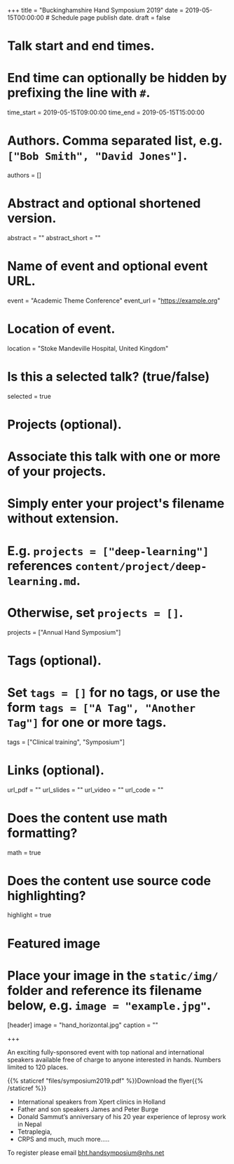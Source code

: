 +++
title = "Buckinghamshire Hand Symposium 2019"
date = 2019-05-15T00:00:00  # Schedule page publish date.
draft = false

# Talk start and end times.
#   End time can optionally be hidden by prefixing the line with `#`.
time_start = 2019-05-15T09:00:00
time_end = 2019-05-15T15:00:00

# Authors. Comma separated list, e.g. `["Bob Smith", "David Jones"]`.
authors = []

# Abstract and optional shortened version.
abstract = ""
abstract_short = ""

# Name of event and optional event URL.
event = "Academic Theme Conference"
event_url = "https://example.org"

# Location of event.
location = "Stoke Mandeville Hospital, United Kingdom"

# Is this a selected talk? (true/false)
selected = true

# Projects (optional).
#   Associate this talk with one or more of your projects.
#   Simply enter your project's filename without extension.
#   E.g. `projects = ["deep-learning"]` references `content/project/deep-learning.md`.
#   Otherwise, set `projects = []`.
projects = ["Annual Hand Symposium"]

# Tags (optional).
#   Set `tags = []` for no tags, or use the form `tags = ["A Tag", "Another Tag"]` for one or more tags.
tags = ["Clinical training", "Symposium"]

# Links (optional).
url_pdf = ""
url_slides = ""
url_video = ""
url_code = ""

# Does the content use math formatting?
math = true

# Does the content use source code highlighting?
highlight = true

# Featured image
# Place your image in the `static/img/` folder and reference its filename below, e.g. `image = "example.jpg"`.
[header]
image = "hand_horizontal.jpg"
caption = ""

+++

An exciting fully-sponsored event with top national and international speakers available free of charge to anyone interested in hands. Numbers limited to 120 places.

{{% staticref "files/symposium2019.pdf" %}}Download the flyer{{% /staticref %}}

* International speakers from Xpert clinics in Holland
* Father and son speakers James and Peter Burge
* Donald Sammut’s anniversary of his 20 year experience of
leprosy work in Nepal
* Tetraplegia,
* CRPS and much, much more.....

To register please email [bht.handsymposium@nhs.net](mailto:bht.handsymposium@nhs.net)
